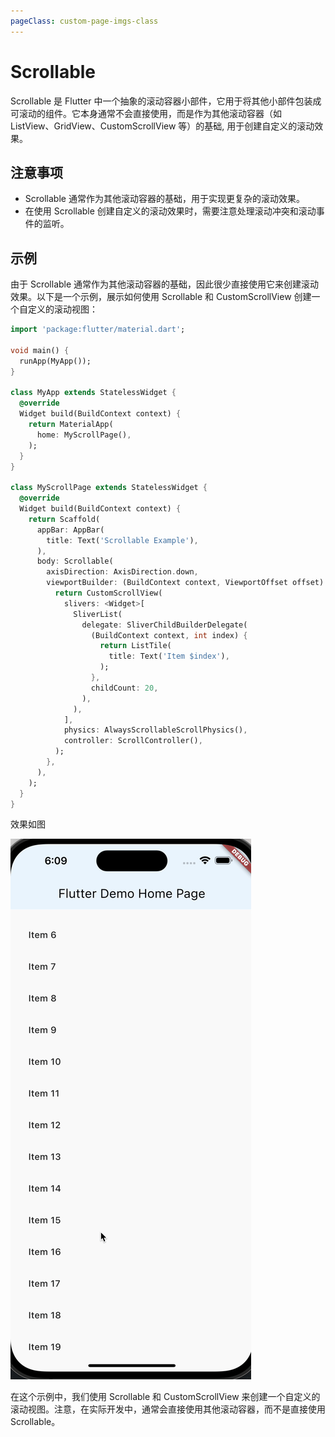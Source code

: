 ```yaml
---
pageClass: custom-page-imgs-class
---
```

# Scrollable

Scrollable 是 Flutter 中一个抽象的滚动容器小部件，它用于将其他小部件包装成可滚动的组件。它本身通常不会直接使用，而是作为其他滚动容器（如 ListView、GridView、CustomScrollView 等）的基础, 用于创建自定义的滚动效果。

## 注意事项

- Scrollable 通常作为其他滚动容器的基础，用于实现更复杂的滚动效果。
- 在使用 Scrollable 创建自定义的滚动效果时，需要注意处理滚动冲突和滚动事件的监听。

## 示例

由于 Scrollable 通常作为其他滚动容器的基础，因此很少直接使用它来创建滚动效果。以下是一个示例，展示如何使用 Scrollable 和 CustomScrollView 创建一个自定义的滚动视图：

```dart
import 'package:flutter/material.dart';

void main() {
  runApp(MyApp());
}

class MyApp extends StatelessWidget {
  @override
  Widget build(BuildContext context) {
    return MaterialApp(
      home: MyScrollPage(),
    );
  }
}

class MyScrollPage extends StatelessWidget {
  @override
  Widget build(BuildContext context) {
    return Scaffold(
      appBar: AppBar(
        title: Text('Scrollable Example'),
      ),
      body: Scrollable(
        axisDirection: AxisDirection.down,
        viewportBuilder: (BuildContext context, ViewportOffset offset) {
          return CustomScrollView(
            slivers: <Widget>[
              SliverList(
                delegate: SliverChildBuilderDelegate(
                  (BuildContext context, int index) {
                    return ListTile(
                      title: Text('Item $index'),
                    );
                  },
                  childCount: 20,
                ),
              ),
            ],
            physics: AlwaysScrollableScrollPhysics(),
            controller: ScrollController(),
          );
        },
      ),
    );
  }
}
```

效果如图

![Scrollable](./imgs/ListView-1.gif)

在这个示例中，我们使用 Scrollable 和 CustomScrollView 来创建一个自定义的滚动视图。注意，在实际开发中，通常会直接使用其他滚动容器，而不是直接使用 Scrollable。
